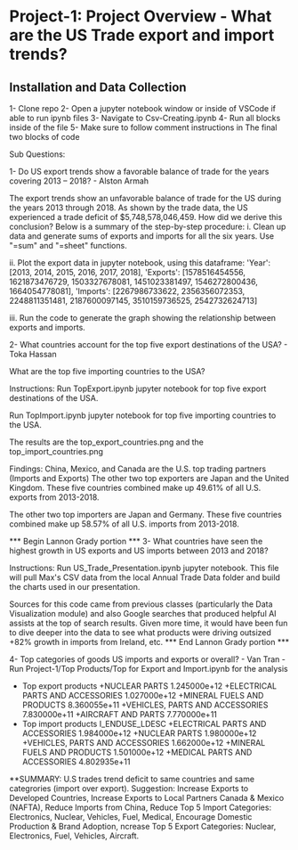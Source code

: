 # Project-1: Project Overview - What are the US Trade export and import trends?

## Installation and Data Collection
1- Clone repo
2- Open a jupyter notebook window or inside of VSCode if able to run ipynb files
3- Navigate to Csv-Creating.ipynb
4- Run all blocks inside of the file
5- Make sure to follow comment instructions in The final two blocks of code

Sub Questions:

1- Do US export trends show a favorable balance of trade for the years covering 2013 – 2018? - Alston Armah

The export trends show an unfavorable balance of trade for the US during the years 2013 through 2018. As shown 
by the trade data, the US experienced a trade deficit of $5,748,578,046,459. How did we derive this conclusion?
Below is a summary of the step-by-step procedure:
i. Clean up data and generate sums of exports and imports for all the six years. Use "=sum" and "=sheet" functions.

ii. Plot the export data in jupyter notebook, using this dataframe:
        'Year': [2013, 2014, 2015, 2016, 2017, 2018],
        'Exports': [1578516454556, 1621873476729, 1503327678081, 1451023381497, 1546272800436, 1664054778081],
        'Imports': [2267986733622, 2356356072353, 2248811351481, 2187600097145, 3510159736525, 2542732624713]

iii. Run the code to generate the graph showing the relationship between exports and imports.

2- What countries account for the top five export destinations of the USA? - Toka Hassan

What are the top five importing countries to the USA?

Instructions: Run TopExport.ipynb jupyter notebook for top five export destinations of the USA.

Run TopImport.ipynb jupyter notebook for top five importing countries to the USA.

The results are the top_export_countries.png and the top_import_countries.png

Findings:
China, Mexico, and Canada are the U.S. top trading partners (Imports and Exports)
The other two top exporters are Japan and the United Kingdom.
These five countries combined make up 49.61% of all U.S. exports from 2013-2018.

The other two top importers are Japan and Germany.
These five countries combined make up 58.57% of all U.S. imports from 2013-2018.

*** Begin Lannon Grady portion ***
3- What countries have seen the highest growth in US exports and US imports between 2013 and 2018? 

Instructions: Run US_Trade_Presentation.ipynb jupyter notebook. This file will pull Max's CSV data from the local Annual Trade Data folder and build the charts used in our presentation. 

Sources for this code came from previous classes (particularly the Data Visualization module) and also Google searches that produced helpful AI assists at the top of search results. Given more time, it would have been fun to dive deeper into the data to see what products were driving outsized +82% growth in imports from Ireland, etc.
*** End Lannon Grady portion ***

4- Top categories of goods US imports and exports or overall? - Van Tran
-Run Project-1/Top Products/Top for Export and Import.ipynb for the analysis

- Top export products 
+NUCLEAR PARTS                       1.245000e+12
+ELECTRICAL PARTS AND ACCESSORIES    1.027000e+12
+MINERAL FUELS AND PRODUCTS          8.360055e+11
+VEHICLES, PARTS AND ACCESSORIES     7.830000e+11
+AIRCRAFT AND PARTS                  7.770000e+11
- Top import products
I_ENDUSE_LDESC
+ELECTRICAL PARTS AND ACCESSORIES    1.984000e+12
+NUCLEAR PARTS                       1.980000e+12
+VEHICLES, PARTS AND ACCESSORIES     1.662000e+12
+MINERAL FUELS AND PRODUCTS          1.501000e+12
+MEDICAL PARTS AND ACCESSORIES       4.802935e+11

**SUMMARY: U.S trades trend deficit to same countries and same categrories (import over export). Suggestion: Increase Exports to Developed Countries, Increase Exports to Local Partners Canada & Mexico (NAFTA), Reduce Imports from China, Reduce Top 5 Import Categories: Electronics, Nuclear, Vehicles,  Fuel, Medical, Encourage Domestic Production & Brand Adoption, ncrease Top 5 Export Categories: Nuclear, Electronics, Fuel, Vehicles, Aircraft.
 


